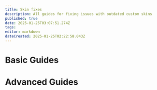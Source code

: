 ```yaml
---
title: Skin fixes
description: All guides for fixing issues with outdated custom skins
published: true
date: 2025-01-25T03:07:51.274Z
tags: 
editor: markdown
dateCreated: 2025-01-25T02:22:58.043Z
---
```



# Basic Guides


# Advanced Guides